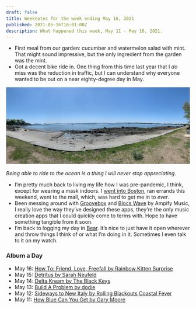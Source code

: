 ```yaml
---
draft: false
title: Weeknotes for the week ending May 16, 2021
published: 2021-05-16T16:01:00Z
description: What happened this week, May 11 - May 16, 2021.
---
```

* First meal from our garden: cucumber and watermelon salad with mint. That might sound impressive, but the only ingredient from the garden was the mint.
* Got a decent bike ride in. One thing from this time last year that I _do_ miss was the reduction in traffic, but I can understand why everyone wanted to be out on a near eighty-degree day in May.

![](../images/2021/05/img_4796.jpeg)

_Being able to ride to the ocean is a thing I will never stop appreciating._

* I’m pretty much back to living my life how I was pre-pandemic, I think, except for wearing a mask indoors. I [went into Boston](https://www.builtwith.coffee/blog-posts/2021/05/meatspace), ran errands this weekend, went to the mall, which, was hard to get me in to _ever_.
* Been messing around with [Groovebox](https://ampifymusic.com/groovebox/) and [Blocs Wave](https://ampifymusic.com/blocswave/) by Ampify Music, I really love the way they’ve designed these apps, they’re the only music creation apps that I could quickly come to terms with. Hope to have something tangible from it soon.
* I’m back to logging my day in [Bear](https://bear.app). It’s nice to just have it open wherever and throw things I think of or what I’m doing in it. Sometimes I even talk to it on my watch.

### Album a Day

* May 16: [‎How To: Friend, Love, Freefall by Rainbow Kitten Surprise](https://music.apple.com/us/album/how-to-friend-love-freefall/1332144279)
* May 15: [‎Detritus by Sarah Neufeld](https://music.apple.com/us/album/detritus/1550688375)
* May 14: [‎Delta Kream by The Black Keys](https://music.apple.com/us/album/delta-kream/1562742266)
* May 13: [‎Build A Problem by dodie](https://music.apple.com/us/album/build-a-problem/1535123610)
* May 12: [‎Sideways to New Italy by Rolling Blackouts Coastal Fever](https://music.apple.com/us/album/sideways-to-new-italy/1501410858)
* May 11: [‎How Blue Can You Get by Gary Moore](https://music.apple.com/us/album/how-blue-can-you-get/1552729594)